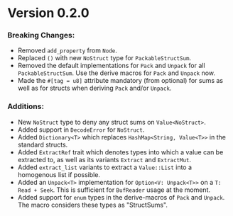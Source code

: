 # Version 0.2.0

### Breaking Changes:
- Removed `add_property` from `Node`.
- Replaced `()` with new `NoStruct` type for `PackableStructSum`.
- Removed the default implementations for `Pack` and `Unpack` for all
`PackableStructSum`. Use the derive macros for `Pack` and `Unpack` now.
- Made the `#[tag = u8]` attribute mandatory (from optional) for sums as well
as for structs when deriving `Pack` and/or `Unpack`. 

### Additions:
- New `NoStruct` type to deny any struct sums on `Value<NoStruct>`.
- Added support in `DecodeError` for `NoStruct`.
- Added `Dictionary<T>` which replaces `HashMap<String, Value<T>>` in the
standard structs. 
- Added `ExtractRef` trait which denotes types into which a value
can be extracted to, as well as its variants `Extract` and `ExtractMut`.
- Added `extract_list` variants to extract a `Value::List` into a
homogenous list if possible.
- Added an `Unpack<T>` implementation for `Option<V: Unpack<T>>` on 
a `T: Read + Seek`. This is sufficient for `BufReader` usage at the 
moment.
- Added support for `enum` types in the derive-macros of `Pack` and `Unpack`.
The macro considers these types as "StructSums".
